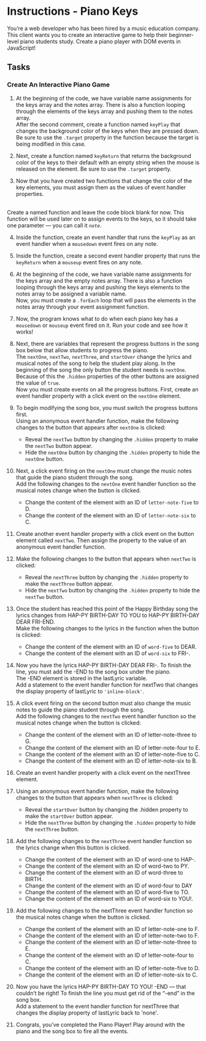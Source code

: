# Instructions - Piano Keys
You’re a web developer who has been hired by a music education company. This client wants you to create an interactive game to help their beginner-level piano students study. Create a piano player with DOM events in JavaScript!

## Tasks
### Create An Interactive Piano Game
1. At the beginning of the code, we have variable name assignments for the keys array and the notes array. There is also a function looping through the elements of the keys array and pushing them to the notes array.
<br>After the second comment, create a function named `keyPlay` that changes the background color of the keys when they are pressed down.
<br>Be sure to use the `.target` property in the function because the target is being modified in this case.
2. Next, create a function named `keyReturn` that returns the background color of the keys to their default with an empty string when the mouse is released on the element. Be sure to use the `.target` property.


3. Now that you have created two functions that change the color of the key elements, you must assign them as the values of event handler properties.

<br>Create a named function and leave the code block blank for now. This function will be used later on to assign events to the keys, so it should take one parameter — you can call it *`note`*.

4. Inside the function, create an event handler that runs the `keyPlay` as an event handler when a `mousedown` event fires on any note.
5. Inside the function, create a second event handler property that runs the `keyReturn` when a `mouseup` event fires on any note.

6. At the beginning of the code, we have variable name assignments for the keys array and the empty notes array. There is also a function looping through the keys array and pushing the keys elements to the notes array to be assigned a variable name.
<br>Now, you must create a `.forEach` loop that will pass the elements in the notes array through your event assignment function.
7. Now, the program knows what to do when each piano key has a `mousedown` or `mouseup` event fired on it. Run your code and see how it works!

8. Next, there are variables that represent the progress buttons in the song box below that allow students to progress the piano.
<br>The `nextOne`, `nextTwo`, `nextThree`, and `startOver` change the lyrics and musical notes of the song to help the student play along. In the beginning of the song the only button the student needs is `nextOne`. Because of this the `.hidden` properties of the other buttons are assigned the value of `true`.
<br>Now you must create events on all the progress buttons. First, create an event handler property with a click event on the `nextOne` element.
9. To begin modifying the song box, you must switch the progress buttons first.
<br>Using an anonymous event handler function, make the following changes to the button that appears after `nextOne` is clicked:
    * Reveal the `nextTwo` button by changing the `.hidden` property to make the `nextTwo` button appear.
    * Hide the `nextOne` button by changing the `.hidden` property to hide the `nextOne` button.
10. Next, a click event firing on the `nextOne` must change the music notes that guide the piano student through the song.
<br>Add the following changes to the `nextOne` event handler function so the musical notes change when the button is clicked.

    * Change the content of the element with an ID of `letter-note-five` to D.
    - Change the content of the element with an ID of `letter-note-six` to C.
11. Create another event handler property with a click event on the button element called `nextTwo`. Then assign the property to the value of an anonymous event handler function.
12. Make the following changes to the button that appears when `nextTwo` is clicked:

    * Reveal the `nextThree` button by changing the `.hidden` property to make the `nextThree` button appear.
    * Hide the `nextTwo` button by changing the `.hidden` property to hide the `nextTwo` button.
13. Once the student has reached this point of the Happy Birthday song the lyrics changes from HAP-PY BIRTH-DAY TO YOU to HAP-PY BIRTH-DAY DEAR FRI-END.
<br>Make the following changes to the lyrics in the function when the button is clicked:
    * Change the content of the element with an ID of `word-five` to DEAR.
    * Change the content of the element with an ID of `word-six` to FRI-.
14. Now you have the lyrics HAP-PY BIRTH-DAY DEAR FRI-. To finish the line, you must add the -END to the song box under the piano.
<br>The -END element is stored in the lastLyric variable.
<br>Add a statement to the event handler function for nextTwo that changes the display property of lastLyric to `'inline-block'`.
15. A click event firing on the second button must also change the music notes to guide the piano student through the song.
<br>Add the following changes to the `nextTwo` event handler function so the musical notes change when the button is clicked:
    * Change the content of the element with an ID of letter-note-three to G.
    * Change the content of the element with an ID of letter-note-four to E.
    * Change the content of the element with an ID of letter-note-five to C.
    * Change the content of the element with an ID of letter-note-six to B.
16. Create an event handler property with a click event on the nextThree element.
17. Using an anonymous event handler function, make the following changes to the button that appears when `nextThree` is clicked:
    * Reveal the `startOver` button by changing the .hidden property to make the `startOver` button appear.
    * Hide the `nextThree` button by changing the `.hidden` property to hide the `nextThree` button.
18. Add the following changes to the `nextThree` event handler function so the lyrics change when this button is clicked.
    * Change the content of the element with an ID of word-one to HAP-.
    * Change the content of the element with an ID of word-two to PY.
    * Change the content of the element with an ID of word-three to BIRTH.
    * Change the content of the element with an ID of word-four to DAY
    * Change the content of the element with an ID of word-five to TO.
    * Change the content of the element with an ID of word-six to YOU!.
19. Add the following changes to the nextThree event handler function so the musical notes change when the button is clicked.
    * Change the content of the element with an ID of letter-note-one to F.
    * Change the content of the element with an ID of letter-note-two to F.
    * Change the content of the element with an ID of letter-note-three to E.
    * Change the content of the element with an ID of letter-note-four to C.
    * Change the content of the element with an ID of letter-note-five to D.
    * Change the content of the element with an ID of letter-note-six to C.
20. Now you have the lyrics HAP-PY BIRTH-DAY TO YOU! -END — that couldn’t be right! To finish the line you must get rid of the “-end” in the song box.
<br>Add a statement to the event handler function for nextThree that changes the display property of lastLyric back to 'none'.
21. Congrats, you’ve completed the Piano Player! Play around with the piano and the song box to fire all the events.